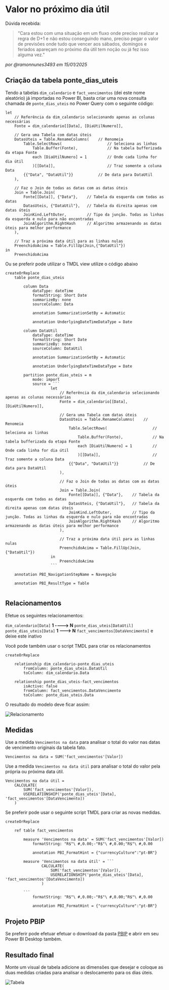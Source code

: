 # Valor no próximo dia útil

Dúvida recebida:  

> "Cara estou com uma situação em um fluxo onde preciso realizar a regra de D+1 e não estou conseguindo mano, preciso pegar o valor de previsões onde tudo que vencer aos sábados, domingos e feriados apareçam no próximo dia útil tem noção ou já fez isso alguma vez."  

_por @ramonnunes3493 em 15/01/2025_


## Criação da tabela ponte_dias_uteis  


Tendo a tabelas `dim_calendario` e `fact_vencimentos` (dei este nome aleatório) já importadas no Power BI, basta criar uma nova consulta chamada de `ponte_dias_uteis` no Power Query com o seguinte código:  

```pq
let
    // Referência da dim_calendario selecionando apenas as colunas necessárias
    Fonte = dim_calendario[[Data], [DiaUtilNumero]],
    
    // Gera uma Tabela com datas úteis
    DatasUteis = Table.RenameColumns(    // Renomeia
        Table.SelectRows(                    // Seleciona as linhas  
            Table.Buffer(Fonte),             // Na tabela bufferizada da etapa Fonte
            each [DiaUtilNumero] = 1         // Onde cada linha for dia útil
            )[[Data]],                       // Traz somente a coluna Data
        {{"Data", "DataUtil"}}           // De data para DataUtil
    ),
    
    // Faz o Join de todas as datas com as datas úteis
    Join = Table.Join(
        Fonte[[Data]], {"Data"},    // Tabela da esquerda com todas as datas
        DatasUteis, {"DataUtil"},   // Tabela da direita apenas com datas úteis
        JoinKind.LeftOuter,         // Tipo da junção. Todas as linhas da esquerda e nulo para não encontradas
        JoinAlgorithm.RightHash     // Algoritmo armazenando as datas úteis para melhor performance
    ),
    
    // Traz a próxima data útil para as linhas nulas
    PreenchidoAcima = Table.FillUp(Join,{"DataUtil"})
in
    PreenchidoAcima
```  

Ou se preferir pode utilizar o TMDL view utilize o código abaixo  

```tmdl
createOrReplace
    table ponte_dias_uteis

        column Data
            dataType: dateTime
            formatString: Short Date
            summarizeBy: none
            sourceColumn: Data

            annotation SummarizationSetBy = Automatic

            annotation UnderlyingDateTimeDataType = Date

        column DataUtil
            dataType: dateTime
            formatString: Short Date
            summarizeBy: none
            sourceColumn: DataUtil

            annotation SummarizationSetBy = Automatic

            annotation UnderlyingDateTimeDataType = Date

        partition ponte_dias_uteis = m
            mode: import
            source = ```
                    let
                        // Referência da dim_calendario selecionando apenas as colunas necessárias
                        Fonte = dim_calendario[[Data], [DiaUtilNumero]],
                        
                        // Gera uma Tabela com datas úteis
                        DatasUteis = Table.RenameColumns(    // Renomeia
                            Table.SelectRows(                    // Seleciona as linhas  
                                Table.Buffer(Fonte),             // Na tabela bufferizada da etapa Fonte
                                each [DiaUtilNumero] = 1         // Onde cada linha for dia útil
                                )[[Data]],                       // Traz somente a coluna Data
                            {{"Data", "DataUtil"}}           // De data para DataUtil
                        ),
                        
                        // Faz o Join de todas as datas com as datas úteis
                        Join = Table.Join(
                            Fonte[[Data]], {"Data"},    // Tabela da esquerda com todas as datas
                            DatasUteis, {"DataUtil"},   // Tabela da direita apenas com datas úteis
                            JoinKind.LeftOuter,         // Tipo da junção. Todas as linhas da esquerda e nulo para não encontradas
                            JoinAlgorithm.RightHash     // Algoritmo armazenando as datas úteis para melhor performance
                        ),
                        
                        // Traz a próxima data útil para as linhas nulas
                        PreenchidoAcima = Table.FillUp(Join,{"DataUtil"})
                    in
                        PreenchidoAcima
                    ```

	annotation PBI_NavigationStepName = Navegação

	annotation PBI_ResultType = Table


```  
  

## Relacionamentos  

Efetue os seguintes relacionamentos:  

`dim_calendario[Data]` **1 ----> N** `ponte_dias_uteis[DataUtil]`  
`ponte_dias_uteis[Data]` **1 ---> N** `fact_vencimentos[DataVencimento]` e deixe este inativo  

Você pode também usar o script TMDL para criar os relacionamentos  

```tmdl
createOrReplace

	relationship dim_calendario-ponte_dias_uteis
		fromColumn: ponte_dias_uteis.DataUtil
		toColumn: dim_calendario.Data

	relationship ponte_dias_uteis-fact_vencimentos
		isActive: false
		fromColumn: fact_vencimentos.DataVencimento
		toColumn: ponte_dias_uteis.Data

```  

O resultado do modelo deve ficar assim:

![Relacionamento](assets\relacionamento.png)


## Medidas  

Use a medida `Vencimentos na data` para analisar o total do valor nas datas de vencimento originais da tabela fato.

```dax
Vencimentos na data = SUM('fact_vencimentos'[Valor])
```  

Use a medida `Vencimentos na data útil` para analisar o total do valor pela própria ou próxima data útil.  

```dax
Vencimentos na data útil = 
    CALCULATE(
        SUM('fact_vencimentos'[Valor]),
        USERELATIONSHIP('ponte_dias_uteis'[Data], 'fact_vencimentos'[DataVencimento])
    )
```  

Se preferir pode usar o seguinte script TMDL para criar as novas medidas.  

```tmdl
createOrReplace

	ref table fact_vencimentos

		measure 'Vencimentos na data' = SUM('fact_vencimentos'[Valor])
			formatString: "R$"\ #,0.00;-"R$"\ #,0.00;"R$"\ #,0.00

			annotation PBI_FormatHint = {"currencyCulture":"pt-BR"}

		measure 'Vencimentos na data útil' = ```
				CALCULATE(
					SUM('fact_vencimentos'[Valor]),
					USERELATIONSHIP('ponte_dias_uteis'[Data], 'fact_vencimentos'[DataVencimento])
				)
			
		```
			formatString: "R$"\ #,0.00;-"R$"\ #,0.00;"R$"\ #,0.00

			annotation PBI_FormatHint = {"currencyCulture":"pt-BR"}
```


## Projeto PBIP  

Se preferir pode efetuar efetuar o download da pasta [PBIP]() e abrir em seu Power BI Desktop também.  

## Resultado final  

Monte um visual de tabela adicione as dimensões que desejar e coloque as duas medidas criadas para analisar o deslocamento para os dias úteis.  

![Tabela](assets\tabela.png) 






